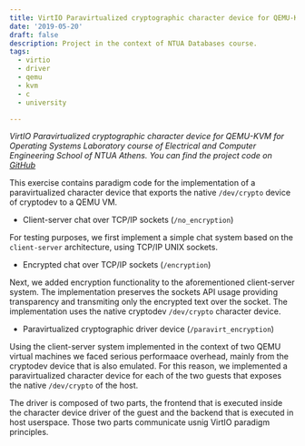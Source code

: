 ```yaml
---
title: VirtIO Paravirtualized cryptographic character device for QEMU-KVM
date: '2019-05-20'
draft: false
description: Project in the context of NTUA Databases course.
tags:
  - virtio
  - driver
  - qemu
  - kvm
  - c
  - university

---
```



*VirtIO Paravirtualized cryptographic character device for QEMU-KVM for Operating Systems Laboratory course of Electrical and Computer Engineering School of NTUA Athens.*
*You can find the project code on [GitHub](https://github.com/arvchristos/oslab-ntua/tree/master/paravirtualization)*

This exercise contains paradigm code for the implementation of a paravirtualized character device that exports the native `/dev/crypto` device of cryptodev to a QEMU VM.

* Client-server chat over TCP/IP sockets (`/no_encryption`)

 For testing purposes, we first implement a simple chat system based on the `client-server` architecture, using TCP/IP UNIX sockets.

* Encrypted chat over TCP/IP sockets (`/encryption`)

 Next, we added encryption functionality to the aforementioned client-server system. The implementation preserves the sockets API usage providing transparency and transmiting only the encrypted text over the socket. The implementation uses the native cryptodev `/dev/crypto` character device.

* Paravirtualized cryptographic driver device (`/paravirt_encryption`)

 Using the client-server system implemented in the context of two QEMU virtual machines we faced serious performaace overhead, mainly from the cryptodev device that is also emulated. For this reason, we implemented a paravirtualized character device for each of the two guests that exposes the native `/dev/crypto` of the host.

 The driver is composed of two parts, the frontend that is executed inside the character device driver of the guest and the backend that is executed in host userspace. Those two parts communicate usnig VirtIO paradigm principles.
